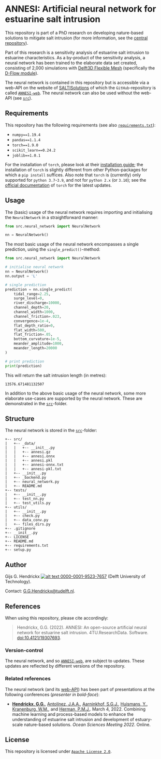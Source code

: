 # ANNESI: Artificial neural network for estuarine salt intrusion
This repository is part of a PhD research on developing nature-based solutions to mitigate salt intrusion (for more 
information, see the [central repository](https://github.com/ghendrickx/SALTISolutions)).

Part of this research is a sensitivity analysis of estuarine salt intrusion to estuarine characteristics. As a 
by-product of the sensitivity analysis, a neural network has been trained to the elaborate data set created, consisting 
of 2,000 simulations with [Delft3D Flexible Mesh](https://www.deltares.nl/en/software/delft3d-flexible-mesh-suite/) 
(specifically the [D-Flow module](https://www.deltares.nl/en/software/module/d-flow-flexible-mesh/)).

The neural network is contained in this repository but is accessible via a web-API on the website of 
[SALTISolutions]() of which the `GitHub`-repository is called [`ANNESI-web`](https://github.com/ghendrickx/ANNESI-web). 
The neural network can also be used without the web-API (see [`src`](./src)).

## Requirements
This repository has the following requirements (see also [`requirements.txt`](./requirements.txt)):
*   `numpy==1.19.4`
*   `pandas==1.1.4`
*   `torch==1.9.0`
*   `scikit_learn==0.24.2`
*   `joblib==1.0.1`

For the installation of `torch`, please look at their [installation guide](https://pytorch.org/get-started/locally/);
the installation of `torch` is slightly different from other Python-packages for which a `pip install` suffices. Also
note that `torch` is (currently) only supported for `python 3.7`-`3.9`, and not for `python 2.x` (or `3.10`); see the
[official documentation](https://pytorch.org/get-started/locally/#windows-python) of `torch` for the latest updates.

## Usage
The (basic) usage of the neural network requires importing and initialising the `NeuralNetwork` in a straightforward 
manner:
```python
from src.neural_network import NeuralNetwork

nn = NeuralNetwork()
```
The most basic usage of the neural network encompasses a single prediction, using the `single_predict()`-method:
```python
from src.neural_network import NeuralNetwork

# initialise neural network
nn = NeuralNetwork()
nn.output = 'L'

# single prediction
prediction = nn.single_predict(
    tidal_range=2.25,
    surge_level=0,
    river_discharge=10000,
    channel_depth=20,
    channel_width=1000,
    channel_friction=.023,
    convergence=1e-4,
    flat_depth_ratio=0,
    flat_width=500,
    flat_friction=.05,
    bottom_curvature=1e-5,
    meander_amplitude=1000,
    meander_length=20000
)

# print prediction
print(prediction)
```
This will return the salt intrusion length (in metres):
```
13576.671481132507
```

In addition to the above basic usage of the neural network, some more elaborate use-cases are supported by the
neural network. These are demonstrated in the [`src`](./src)-folder.

## Structure
The neural network is stored in the [`src`](./src)-folder:
```
+-- src/
|   +-- _data/
|   |   +-- __init__.py
|   |   +-- annesi.gz
|   |   +-- annesi.onnx
|   |   +-- annesi.pkl
|   |   +-- annesi-onnx.txt
|   |   +-- annesi-pkl.txt
|   +-- __init__.py
|   +-- _backend.py
|   +-- neural_network.py
|   +-- README.md
+-- tests/
|   +-- __init__.py
|   +-- test_nn.py
|   +-- test_utils.py
+-- utils/
|   +-- __init__.py
|   +-- check.py
|   +-- data_conv.py
|   +-- files_dirs.py
+-- .gitignore
+-- __init__.py
+-- LICENSE
+-- README.md
+-- requirements.txt
+-- setup.py
```

## Author
Gijs G. Hendrickx 
[![alt text](https://camo.githubusercontent.com/e1ec0e2167b22db46b0a5d60525c3e4a4f879590a04c370fef77e6a7e00eb234/68747470733a2f2f696e666f2e6f726369642e6f72672f77702d636f6e74656e742f75706c6f6164732f323031392f31312f6f726369645f31367831362e706e67) 0000-0001-9523-7657](https://orcid.org/0000-0001-9523-7657)
(Delft University of Technology).

Contact: [G.G.Hendrickx@tudelft.nl](mailto:G.G.Hendrickx@tudelft.nl?subject=[GitHub]%20ANNESI: ).

## References
When using this repository, please cite accordingly:
> Hendrickx, G.G. (2022). ANNESI: An open-source artificial neural network for estuarine salt intrusion. 
4TU.ResearchData. Software. [doi:10.4121/19307693](https://doi.org/10.4121/19307693).

### Version-control
The neural network, and so [`ANNESI-web`](https://github.com/ghendrickx/ANNESI-web), are subject to updates. These 
updates are reflected by different versions of the repository.

### Related references
The neural network (and its [web-API](https://github.com/ghendrickx/ANNESI-web)) has been part of presentations at the 
following conferences (*presenter in bold-face*):
*   [**Hendrickx, G.G.**](https://orcid.org/0000-0001-9523-7657), 
    [Antol&iacute;nez, J.A.A.](https://orcid.org/0000-0002-0694-4817), 
    [Aarninkhof, S.G.J.](https://orcid.org/0000-0002-4591-0257), 
    [Huismans, Y.](https://orcid.org/0000-0001-6537-6111), 
    [Kranenburg, W.M.](https://orcid.org/0000-0002-4736-7913), and 
    [Herman, P.M.J.](https://orcid.org/0000-0003-2188-6341). 
    March 4, 2022.
    Combining machine learning and process-based models to enhance the understanding of estuarine salt intrusion and
    development of estuary-scale nature-based solutions. 
    *Ocean Sciences Meeting 2022*. Online.

## License
This repository is licensed under [`Apache License 2.0`](LICENSE).
